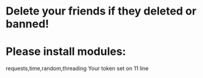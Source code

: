 # Delete your friends if they deleted or banned!
# Please install modules:
requests,time,random,threading
Your token set on 11 line
